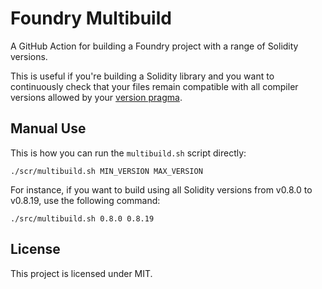 # Foundry Multibuild

A GitHub Action for building a Foundry project with a range of Solidity versions.

This is useful if you're building a Solidity library and you want to continuously check that your files remain
compatible with all compiler versions allowed by your [version pragma][version-pragma].

## Manual Use

This is how you can run the `multibuild.sh` script directly:

```shell
./scr/multibuild.sh MIN_VERSION MAX_VERSION
```

For instance, if you want to build using all Solidity versions from v0.8.0 to v0.8.19, use the following command:

```shell
./src/multibuild.sh 0.8.0 0.8.19
```

## License

This project is licensed under MIT.

<!-- Links -->

[version-pragma]: https://docs.soliditylang.org/en/v0.8.19/layout-of-source-files.html?highlight=pragma#version-pragma
